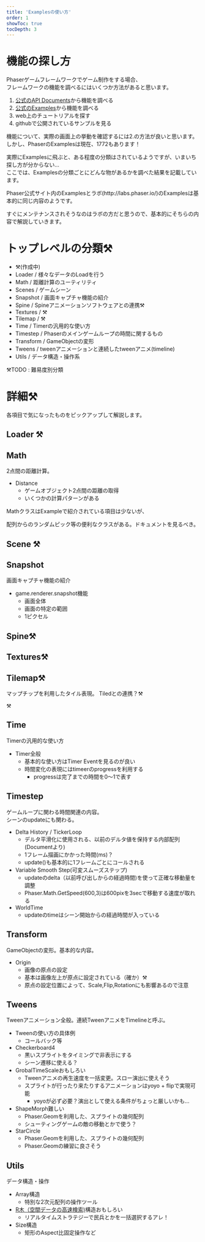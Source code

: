 ```yaml
---
title: 'Examplesの使い方'
order: 1
showToc: true
tocDepth: 3
---
```


# 機能の探し方

Phaserゲームフレームワークでゲーム制作をする場合、  
フレームワークの機能を調べるにはいくつか方法があると思います。

1.  [公式のAPI Documents](https://photonstorm.github.io/phaser3-docs/)から機能を調べる
2. [公式のExamples](http://labs.phaser.io/index.html)から機能を調べる
3. web上のチュートリアルを探す
4. githubで公開されているサンプルを見る

機能について、実際の画面上の挙動を確認するには2.の方法が良いと思います。  
しかし、PhaserのExamplesは現在、1772もあります！  

実際にExamplesに飛ぶと、ある程度の分類はされているようですが、いまいち探し方が分からない…  
ここでは、Examplesの分類ごとにどんな物があるかを調べた結果を記載しています。

<Info>
Phaser公式サイト内のExamplesとラボ(http://labs.phaser.io/)のExamplesは基本的に同じ内容のようです。

すぐにメンテナンスされそうなのはラボの方だと思うので、基本的にそちらの内容で解説していきます。
</Info>

<LinkCard title="ローカルでExampleを見る方法はこちら" url="/nyumon/devenv/buildlocalexamples" />

# トップレベルの分類:hammer_and_pick:

- :hammer_and_pick:(作成中)
- Loader / 様々なデータのLoadを行う
- Math / 距離計算のユーティリティ
- Scenes / ゲームシーン
- Snapshot / 画面キャプチャ機能の紹介
- Spine / Spineアニメーションソフトウェアとの連携:hammer_and_pick:
- Textures / :hammer_and_pick:
- Tilemap / :hammer_and_pick:
- Time / Timerの汎用的な使い方
- Timestep / Phaserのメインゲームループの時間に関するもの
- Transform / GameObjectの変形
- Tweens / tweenアニメーションと連続したtweenアニメ(timeline)
- Utils / データ構造・操作系

:hammer_and_pick:TODO : 難易度別分類

# 詳細:hammer_and_pick:
各項目で気になったものをピックアップして解説します。

## Loader :hammer_and_pick:

## Math
2点間の距離計算。  

- Distance
  - ゲームオブジェクト2点間の距離の取得
  - いくつかの計算パターンがある

<Info>
MathクラスはExampleで紹介されている項目は少ないが、

配列からのランダムピック等の便利なクラスがある。ドキュメントを見るべき。  
</Info>

## Scene :hammer_and_pick:


## Snapshot
画面キャプチャ機能の紹介

- game.renderer.snapshot機能
  - 画面全体
  - 画面の特定の範囲
  - 1ピクセル

## Spine:hammer_and_pick:

## Textures:hammer_and_pick:

## Tilemap:hammer_and_pick:
マップチップを利用したタイル表現。
Tiledとの連携？:hammer_and_pick:

:hammer_and_pick:

## Time
Timerの汎用的な使い方

- Timer全般
  - 基本的な使い方はTimer Eventを見るのが良い
  - 時間変化の表現にはtimeerのprogressを利用する
    - progressは完了までの時間を0～1で表す

## Timestep
ゲームループに関わる時間関連の内容。  
シーンのupdateにも関わる。

- Delta History / TickerLoop
  - デルタ平滑化に使用される、以前のデルタ値を保持する内部配列(Documentより)
  - 1フレーム描画にかかった時間(ms)？
  - update()も基本的に1フレームごとにコールされる
- Variable Smooth Step(可変スムーズステップ)
  - updateのdelta（以前呼び出しからの経過時間)を使って正確な移動量を調整
  - Phaser.Math.GetSpeed(600,3)は600pixを3secで移動する速度が取れる
- WorldTime
  - updateのtimeはシーン開始からの経過時間が入っている

## Transform
GameObjectの変形。基本的な内容。

- Origin
  - 画像の原点の設定
  - 基本は画像左上が原点に設定されている（確か）:hammer_and_pick:
  - 原点の設定位置によって、Scale,Flip,Rotationにも影響あるので注意

## Tweens
Tweenアニメーション全般。連続TweenアニメをTimelineと呼ぶ。

- Tweenの使い方の具体例
  - コールバック等
- Checkerboard4
  - 黒いスプライトをタイミングで非表示にする
  - シーン遷移に使える？
- GrobalTimeScale<Badge color="blue">おもしろい</Badge>
  - Tweenアニメの再生速度を一括変更。スロー演出に使えそう
  - スプライトが行ったり来たりするアニメーションはyoyo + flipで実現可能
    - yoyoが必ず必要？演出として使える条件がちょっと厳しいかも…
- ShapeMorph<Badge color="red">難しい</Badge>
  - Phaser.Geomを利用した、スプライトの幾何配列
  - シューティングゲームの敵の移動とかで使う？
- StarCircle
  - Phaser.Geomを利用した、スプライトの幾何配列
  - Phaser.Geomの練習に良さそう

## Utils
データ構造・操作  

- Array構造
  - 特別な2次元配列の操作ツール
- [R木（空間データの高速検索)](https://tanishiking24.hatenablog.com/entry/introduction_rtree_index)構造<Badge color="blue">おもしろい</Badge>
  - リアルタイムストラテジーで民兵とかを一括選択するアレ！
- Size構造
  - 矩形のAspect比固定操作など